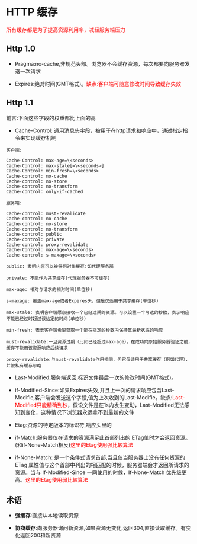 # HTTP 缓存

<span style="color:red">所有缓存都是为了提高资源利用率，减轻服务端压力</span>

## Http 1.0

* Pragma:no-cache,非规范头部。浏览器不会缓存资源，每次都要向服务器发送一次请求

* Expires:绝对时间(GMT格式)。<span style="color:red">缺点:客户端可随意修改时间导致缓存失效</span>

## Http 1.1

前言:下面这些字段的权重都比上面的高

* Cache-Control: 通用消息头字段，被用于在http请求和响应中，通过指定指令来实现缓存机制

```
客户端:

Cache-Control: max-age=\<seconds>
Cache-Control: max-stale[=\<seconds>]
Cache-Control: min-fresh=\<seconds>
Cache-control: no-cache
Cache-control: no-store
Cache-control: no-transform
Cache-control: only-if-cached

服务端:

Cache-control: must-revalidate
Cache-control: no-cache
Cache-control: no-store
Cache-control: no-transform
Cache-control: public
Cache-control: private
Cache-control: proxy-revalidate
Cache-Control: max-age=\<seconds>
Cache-control: s-maxage=\<seconds>

public: 表明内容可以被任何对象缓存:如代理服务器

private: 不能作为共享缓存(代理服务器不可缓存)

max-age: 相对与请求的相对时间(单位秒)

s-maxage: 覆盖max-age或者Expires头，但是仅适用于共享缓存(单位秒)

max-stale: 表明客户端愿意接收一个已经过期的资源。可以设置一个可选的秒数，表示响应不能已经过时超过该给定的时间(单位秒)

min-fresh: 表示客户端希望获取一个能在指定的秒数内保持其最新状态的响应

must-revalidate:一旦资源过期（比如已经超过max-age），在成功向原始服务器验证之前，缓存不能用该资源响应后续请求

proxy-revalidate:与must-revalidate作用相同，但它仅适用于共享缓存（例如代理），并被私有缓存忽略
```

* Last-Modified:服务端返回,标识文件最后一次的修改时间(GMT格式)。

* if-Modified-Since:如果Expires失效,并且上一次的请求响应包含Last-Modifie,客户端会发送这个字段,值为上次收到的Last-Modifie。缺点:<span style="color:red">Last-Modified只能精确到秒</span>，假设文件是在1s内发生变动，Last-Modified无法感知到变化，这种情况下浏览器永远拿不到最新的文件

* Etag:资源的特定版本的标识符,响应头里的

* if-Match:服务器仅在请求的资源满足此首部列出的 ETag值时才会返回资源。(和if-None-Match相反)<span style="color:red">这里的Etag使用强比较算法</span>

* if-None-Match: 是一个条件式请求首部,当且仅当服务器上没有任何资源的 ETag 属性值与这个首部中列出的相匹配的时候，服务器端会才返回所请求的资源。当与  If-Modified-Since  一同使用的时候，If-None-Match 优先级更高。<span style="color:red">这里的Etag使用弱比较算法</span>

## 术语

* **强缓存**:直接从本地读取资源

* **协商缓存**:向服务器询问新资源,如果资源无变化,返回304,直接读取缓存。有变化返回200和新资源
